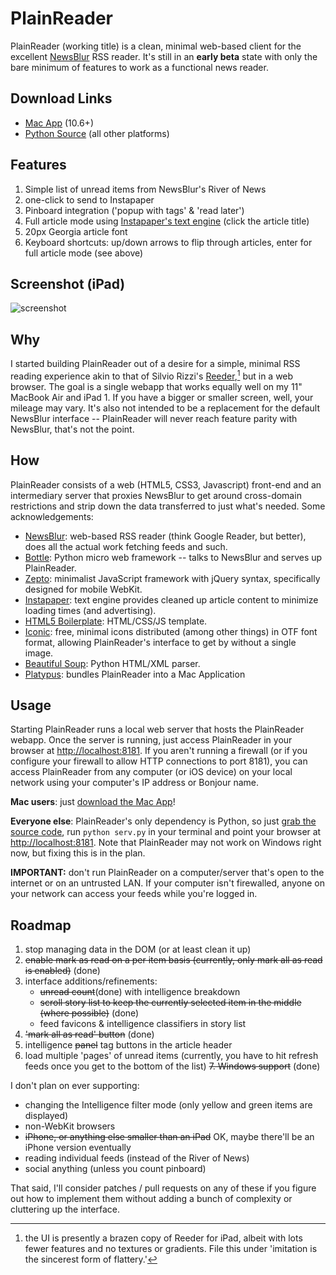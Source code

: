 # PlainReader

PlainReader (working title) is a clean, minimal web-based client for the excellent [NewsBlur](http://newsblur.com) RSS reader. It's still in an **early beta** state with only the bare minimum of features to work as a functional news reader.

## Download Links

* [Mac App](https://github.com/downloads/lhagan/PlainReader/PlainReader.zip) (10.6+)
* [Python Source](https://github.com/lhagan/PlainReader/zipball/master) (all other platforms)

## Features

1. Simple list of unread items from NewsBlur's River of News
2. one-click to send to Instapaper
3. Pinboard integration ('popup with tags' & 'read later')
4. Full article mode using [Instapaper's text engine](http://www.instapaper.com/extras) (click the article title)
5. 20px Georgia article font
6. Keyboard shortcuts: up/down arrows to flip through articles, enter for full article mode (see above)

## Screenshot (iPad)
![screenshot](https://github.com/lhagan/PlainReader/raw/master/plainreader_screenshot.jpg)

## Why

I started building PlainReader out of a desire for a simple, minimal RSS reading experience akin to that of Silvio Rizzi's [Reeder](http://reederapp.com),[^1] but in a web browser. The goal is a single webapp that works equally well on my 11" MacBook Air and iPad 1. If you have a bigger or smaller screen, well, your mileage may vary. It's also not intended to be a replacement for the default NewsBlur interface -- PlainReader will never reach feature parity with NewsBlur, that's not the point.

## How

PlainReader consists of a web (HTML5, CSS3, Javascript) front-end and an intermediary server that proxies NewsBlur to get around cross-domain restrictions and strip down the data transferred to just what's needed. Some acknowledgements:

* [NewsBlur](http://newsblur.com): web-based RSS reader (think Google Reader, but better), does all the actual work fetching feeds and such.
* [Bottle](http://bottlepy.org/docs/dev/): Python micro web framework -- talks to NewsBlur and serves up PlainReader.
* [Zepto](http://zeptojs.com/): minimalist JavaScript framework with jQuery syntax, specifically designed for mobile WebKit.
* [Instapaper](http://www.instapaper.com): text engine provides cleaned up article content to minimize loading times (and advertising).
* [HTML5 Boilerplate](http://html5boilerplate.com/): HTML/CSS/JS template.
* [Iconic](http://somerandomdude.com/work/iconic/): free, minimal icons distributed (among other things) in OTF font format, allowing PlainReader's interface to get by without a single image.
* [Beautiful Soup](http://www.crummy.com/software/BeautifulSoup/): Python HTML/XML parser.
* [Platypus](http://sveinbjorn.org/platypus): bundles PlainReader into a Mac Application

## Usage

Starting PlainReader runs a local web server that hosts the PlainReader webapp. Once the server is running, just access PlainReader in your browser at [http://localhost:8181](http://localhost:8181). If you aren't running a firewall (or if you configure your firewall to allow HTTP connections to port 8181), you can access PlainReader from any computer (or iOS device) on your local network using your computer's IP address or Bonjour name.

**Mac users**: just [download the Mac App](https://github.com/downloads/lhagan/PlainReader/PlainReader.zip)!

**Everyone else**: PlainReader's only dependency is Python, so just [grab the source code](https://github.com/lhagan/PlainReader/zipball/master), run `python serv.py` in your terminal and point your browser at [http://localhost:8181](http://localhost:8181). Note that PlainReader may not work on Windows right now, but fixing this is in the plan.

**IMPORTANT:** don't run PlainReader on a computer/server that's open to the internet or on an untrusted LAN. If your computer isn't firewalled, anyone on your network can access your feeds while you're logged in.

## Roadmap

1. stop managing data in the DOM (or at least clean it up)
2. <del>enable mark as read on a per item basis (currently, only mark all as read is enabled)</del> (done)
3. interface additions/refinements:
    * <del>unread count</del>(done) with intelligence breakdown
    * <del>scroll story list to keep the currently selected item in the middle (where possible)</del> (done)
    * feed favicons & intelligence classifiers in story list
4. <del>'mark all as read' button</del> (done)
5. intelligence <del>panel</del> tag buttons in the article header
6. load multiple 'pages' of unread items (currently, you have to hit refresh feeds once you get to the bottom of the list)
<del>7. Windows support</del> (done)

I don't plan on ever supporting:

* changing the Intelligence filter mode (only yellow and green items are displayed)
* non-WebKit browsers
* <del>iPhone, or anything else smaller than an iPad</del> OK, maybe there'll be an iPhone version eventually
* reading individual feeds (instead of the River of News)
* social anything (unless you count pinboard)

That said, I'll consider patches / pull requests on any of these if you figure out how to implement them without adding a bunch of complexity or cluttering up the interface.

[^1]: the UI is presently a brazen copy of Reeder for iPad, albeit with lots fewer features and no textures or gradients. File this under 'imitation is the sincerest form of flattery.'
